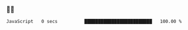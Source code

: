 ### 👨‍💻

<!--START_SECTION:waka-->

```text
JavaScript   0 secs          █████████████████████████   100.00 %
```

<!--END_SECTION:waka-->
